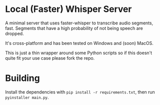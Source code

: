 # Local (Faster) Whisper Server
A minimal server that uses faster-whisper to transcribe audio segments, fast. Segments that have a high probability of not being speech are dropped.

It's cross-platform and has been tested on Windows and (soon) MacOS.

This is just a thin wrapper around some Python scripts so if this doesn't quite fit your use case please fork the repo.

# Building

Install the dependencies with `pip install -r requirements.txt`, then run `pyinstaller main.py`.